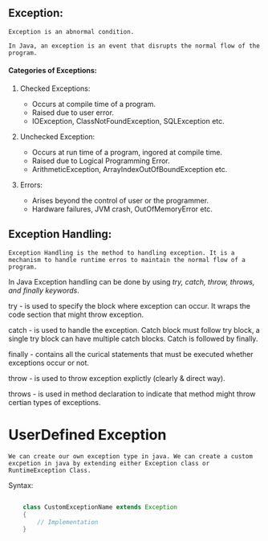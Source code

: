 ## Exception:
    Exception is an abnormal condition.

    In Java, an exception is an event that disrupts the normal flow of the program.

#### Categories of Exceptions:

1. Checked Exceptions:
    - Occurs at compile time of a program.
    - Raised due to user error.
    - IOException, ClassNotFoundException, SQLException etc.

2. Unchecked Exception:
    - Occurs at run time of a program, ingored at compile time.
    - Raised due to Logical Programming Error.
    - ArithmeticException, ArrayIndexOutOfBoundException etc.

3. Errors:
    - Arises beyond the control of user or the programmer.
    - Hardware failures, JVM crash, OutOfMemoryError etc.

## Exception Handling:
    Exception Handling is the method to handling exception. It is a mechanism to handle runtime erros to maintain the normal flow of a program.

In Java Exception handling can be done by using *try, catch, throw, throws, and finally keywords*.

try - is used to specify the block where exception can occur. It wraps the code section that might throw exception.

catch - is used to handle the exception. Catch block must follow try block, a single try block can have multiple catch blocks. Catch is followed by finally.

finally - contains all the curical statements that must be executed whether exceptions occur or not.

throw - is used to throw exception explictly (clearly & direct way).

throws - is used in method declaration to indicate that method might throw certian types of exceptions.

# UserDefined Exception

    We can create our own exception type in java. We can create a custom excpetion in java by extending either Exception class or RuntimeException Class.

Syntax:

```java

    class CustomExceptionName extends Exception
    {
        // Implementation 
    }

```

